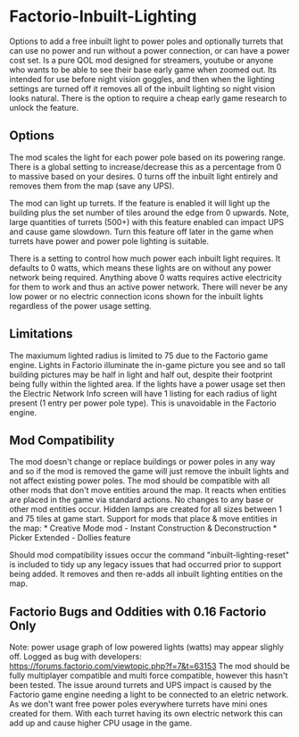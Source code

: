 # Factorio-Inbuilt-Lighting



Options to add a free inbuilt light to power poles and optionally turrets that can use no power and run without a power connection, or can have a power cost set. Is a pure QOL mod designed for streamers, youtube or anyone who wants to be able to see their base early game when zoomed out. Its intended for use before night vision goggles, and then when the lighting settings are turned off it removes all of the inbuilt lighting so night vision looks natural. There is the option to require a cheap early game research to unlock the feature.


Options
---------

The mod scales the light for each power pole based on its powering range. There is a global setting to increase/decrease this as a percentage from 0 to massive based on your desires. 0 turns off the inbuilt light entirely and removes them from the map (save any UPS).

The mod can light up turrets. If the feature is enabled it will light up the building plus the set number of tiles around the edge from 0 upwards. Note, large quantities of turrets (500+) with this feature enabled can impact UPS and cause game slowdown. Turn this feature off later in the game when turrets have power and power pole lighting is suitable.

There is a setting to control how much power each inbuilt light requires. It defaults to 0 watts, which means these lights are on without any power network being required. Anything above 0 watts requires active electricity for them to work and thus an active power network. There will never be any low power or no electric connection icons shown for the inbuilt lights regardless of the power usage setting.


Limitations
-----------

The maxiumum lighted radius is limited to 75 due to the Factorio game engine.
Lights in Factorio illuminate the in-game picture you see and so tall building pictures may be half in light and half out, despite their footprint being fully within the lighted area.
If the lights have a power usage set then the Electric Network Info screen will have 1 listing for each radius of light present (1 entry per power pole type). This is unavoidable in the Factorio engine.


Mod Compatibility
-------------

The mod doesn't change or replace buildings or power poles in any way and so if the mod is removed the game will just remove the inbuilt lights and not affect existing power poles.
The mod should be compatible with all other mods that don't move entities around the map. It reacts when entities are placed in the game via standard actions. No changes to any base or other mod entities occur. Hidden lamps are created for all sizes between 1 and 75 tiles at game start.
Support for mods that place & move entities in the map:
	* Creative Mode mod - Instant Construction & Deconstruction
	* Picker Extended - Dollies feature

Should mod compatibility issues occur the command "inbuilt-lighting-reset" is included to tidy up any legacy issues that had occurred prior to support being added. It removes and then re-adds all inbuilt lighting entities on the map.


Factorio Bugs and Oddities with 0.16 Factorio Only
----------------------

Note: power usage graph of low powered lights (watts) may appear slighly off. Logged as bug with developers: https://forums.factorio.com/viewtopic.php?f=7&t=63153
The mod should be fully multiplayer compatible and multi force compatible, however this hasn't been tested.
The issue around turrets and UPS impact is caused by the Factorio game engine needing a light to be connected to an eletric network. As we don't want free power poles everywhere turrets have mini ones created for them. With each turret having its own electric network this can add up and cause higher CPU usage in the game.

